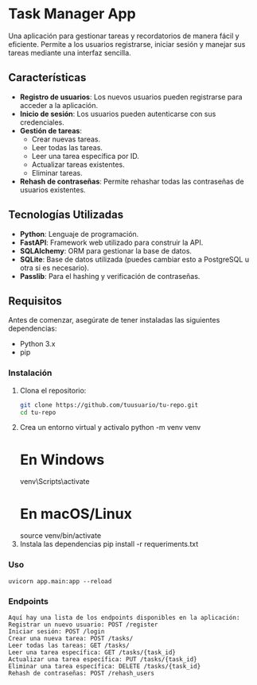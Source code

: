 # Task Manager App

Una aplicación para gestionar tareas y recordatorios de manera fácil y eficiente. Permite a los usuarios registrarse, iniciar sesión y manejar sus tareas mediante una interfaz sencilla.

## Características

- **Registro de usuarios**: Los nuevos usuarios pueden registrarse para acceder a la aplicación.
- **Inicio de sesión**: Los usuarios pueden autenticarse con sus credenciales.
- **Gestión de tareas**:
  - Crear nuevas tareas.
  - Leer todas las tareas.
  - Leer una tarea específica por ID.
  - Actualizar tareas existentes.
  - Eliminar tareas.
- **Rehash de contraseñas**: Permite rehashar todas las contraseñas de usuarios existentes.

## Tecnologías Utilizadas

- **Python**: Lenguaje de programación.
- **FastAPI**: Framework web utilizado para construir la API.
- **SQLAlchemy**: ORM para gestionar la base de datos.
- **SQLite**: Base de datos utilizada (puedes cambiar esto a PostgreSQL u otra si es necesario).
- **Passlib**: Para el hashing y verificación de contraseñas.

## Requisitos

Antes de comenzar, asegúrate de tener instaladas las siguientes dependencias:

- Python 3.x
- pip

### Instalación

1. Clona el repositorio:
   ```bash  
   git clone https://github.com/tuusuario/tu-repo.git  
   cd tu-repo 
2. Crea un entorno virtual y activalo
    python -m venv venv
    # En Windows
    venv\Scripts\activate
    # En macOS/Linux
    source venv/bin/activate
3. Instala las dependencias
   pip install -r requeriments.txt

### Uso
    uvicorn app.main:app --reload
### Endpoints
    Aquí hay una lista de los endpoints disponibles en la aplicación:
    Registrar un nuevo usuario: POST /register
    Iniciar sesión: POST /login
    Crear una nueva tarea: POST /tasks/
    Leer todas las tareas: GET /tasks/
    Leer una tarea específica: GET /tasks/{task_id}
    Actualizar una tarea específica: PUT /tasks/{task_id}
    Eliminar una tarea específica: DELETE /tasks/{task_id}
    Rehash de contraseñas: POST /rehash_users